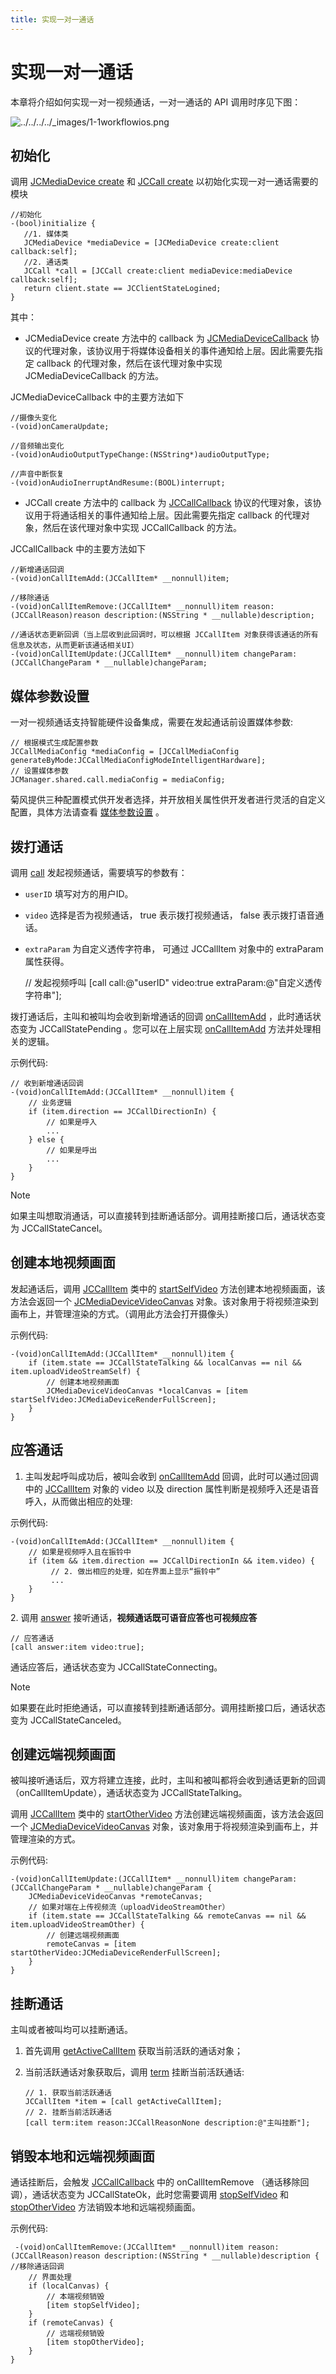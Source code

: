 ```yaml
---
title: 实现一对一通话
---
```

# 实现一对一通话

本章将介绍如何实现一对一视频通话，一对一通话的 API 调用时序见下图：

![../../../../\_images/1-1workflowios.png](../../../../_images/1-1workflowios.png)



## 初始化

调用 [JCMediaDevice
create](https://developer.juphoon.com/portal/reference/V2.1/ios/Classes/JCMediaDevice.html#//api/name/create:callback:)
和 [JCCall
create](https://developer.juphoon.com/portal/reference/V2.1/ios/Classes/JCCall.html#//api/name/create:mediaDevice:callback:)
以初始化实现一对一通话需要的模块





    //初始化
    -(bool)initialize {
       //1. 媒体类
       JCMediaDevice *mediaDevice = [JCMediaDevice create:client callback:self];
       //2. 通话类
       JCCall *call = [JCCall create:client mediaDevice:mediaDevice callback:self];
       return client.state == JCClientStateLogined;
    }





其中：

  - JCMediaDevice create 方法中的 callback 为
    [JCMediaDeviceCallback](https://developer.juphoon.com/portal/reference/V2.1/ios/Protocols/JCMediaDeviceCallback.html)
    协议的代理对象，该协议用于将媒体设备相关的事件通知给上层。因此需要先指定 callback 的代理对象，然后在该代理对象中实现
    JCMediaDeviceCallback 的方法。

JCMediaDeviceCallback 中的主要方法如下





    //摄像头变化
    -(void)onCameraUpdate;
    
    //音频输出变化
    -(void)onAudioOutputTypeChange:(NSString*)audioOutputType;
    
    //声音中断恢复
    -(void)onAudioInerruptAndResume:(BOOL)interrupt;





  - JCCall create 方法中的 callback 为
    [JCCallCallback](https://developer.juphoon.com/portal/reference/V2.1/ios/Protocols/JCCallCallback.html)
    协议的代理对象，该协议用于将通话相关的事件通知给上层。因此需要先指定 callback 的代理对象，然后在该代理对象中实现
    JCCallCallback 的方法。

JCCallCallback 中的主要方法如下





    //新增通话回调
    -(void)onCallItemAdd:(JCCallItem* __nonnull)item;
    
    //移除通话
    -(void)onCallItemRemove:(JCCallItem* __nonnull)item reason:(JCCallReason)reason description:(NSString * __nullable)description;
    
    //通话状态更新回调（当上层收到此回调时，可以根据 JCCallItem 对象获得该通话的所有信息及状态，从而更新该通话相关UI）
    -(void)onCallItemUpdate:(JCCallItem* __nonnull)item changeParam:(JCCallChangeParam * __nullable)changeParam;









## 媒体参数设置

一对一视频通话支持智能硬件设备集成，需要在发起通话前设置媒体参数:





    // 根据模式生成配置参数
    JCCallMediaConfig *mediaConfig = [JCCallMediaConfig generateByMode:JCCallMediaConfigModeIntelligentHardware];
    // 设置媒体参数
    JCManager.shared.call.mediaConfig = mediaConfig;





菊风提供三种配置模式供开发者选择，并开放相关属性供开发者进行灵活的自定义配置，具体方法请查看
[<span class="std std-ref">媒体参数设置</span>](../../05_adv_func/iOS/03_intelligent_hardware.html#ios)
。





## 拨打通话

调用
[call](https://developer.juphoon.com/portal/reference/V2.1/ios/Classes/JCCall.html#//api/name/call:video:extraParam:)
发起视频通话，需要填写的参数有：

  - `userID` 填写对方的用户ID。

  - `video` 选择是否为视频通话， true 表示拨打视频通话， false 表示拨打语音通话。

  - `extraParam` 为自定义透传字符串， 可通过 JCCallItem 对象中的 extraParam 属性获得。





    // 发起视频呼叫
    [call call:@"userID" video:true extraParam:@"自定义透传字符串"];





拨打通话后，主叫和被叫均会收到新增通话的回调
[onCallItemAdd](https://developer.juphoon.com/portal/reference/V2.1/ios/Protocols/JCCallCallback.html#//api/name/onCallItemAdd:)
，此时通话状态变为 JCCallStatePending 。您可以在上层实现
[onCallItemAdd](https://developer.juphoon.com/portal/reference/V2.1/ios/Protocols/JCCallCallback.html#//api/name/onCallItemAdd:)
方法并处理相关的逻辑。

示例代码:





    // 收到新增通话回调
    -(void)onCallItemAdd:(JCCallItem* __nonnull)item {
        // 业务逻辑
        if (item.direction == JCCallDirectionIn) {
            // 如果是呼入
            ...
        } else {
            // 如果是呼出
            ...
        }
    }







Note

如果主叫想取消通话，可以直接转到挂断通话部分。调用挂断接口后，通话状态变为 JCCallStateCancel。







## 创建本地视频画面

发起通话后，调用
[JCCallItem](https://developer.juphoon.com/portal/reference/V2.1/ios/Classes/JCCallItem.html)
类中的
[startSelfVideo](https://developer.juphoon.com/portal/reference/V2.1/ios/Classes/JCCallItem.html#//api/name/startSelfVideo:)
方法创建本地视频画面，该方法会返回一个
[JCMediaDeviceVideoCanvas](https://developer.juphoon.com/portal/reference/V2.1/ios/Classes/JCMediaDeviceVideoCanvas.html)
对象。该对象用于将视频渲染到画布上，并管理渲染的方式。（调用此方法会打开摄像头）

示例代码:





    -(void)onCallItemAdd:(JCCallItem* __nonnull)item {
        if (item.state == JCCallStateTalking && localCanvas == nil && item.uploadVideoStreamSelf) {
            // 创建本地视频画面
            JCMediaDeviceVideoCanvas *localCanvas = [item startSelfVideo:JCMediaDeviceRenderFullScreen];
        }
    }









## 应答通话

1.  主叫发起呼叫成功后，被叫会收到
    [onCallItemAdd](https://developer.juphoon.com/portal/reference/V2.1/ios/Protocols/JCCallCallback.html#//api/name/onCallItemAdd:)
    回调，此时可以通过回调中的
    [JCCallItem](https://developer.juphoon.com/portal/reference/V2.1/ios/Classes/JCCallItem.html)
    对象的 video 以及 direction 属性判断是视频呼入还是语音呼入，从而做出相应的处理:

示例代码:





    -(void)onCallItemAdd:(JCCallItem* __nonnull)item {
        // 如果是视频呼入且在振铃中
        if (item && item.direction == JCCallDirectionIn && item.video) {
             // 2. 做出相应的处理，如在界面上显示“振铃中”
             ...
        }
    }





2\. 调用
[answer](https://developer.juphoon.com/portal/reference/V2.1/ios/Classes/JCCall.html#//api/name/answer:video:)
接听通话，**视频通话既可语音应答也可视频应答**





    // 应答通话
    [call answer:item video:true];





通话应答后，通话状态变为 JCCallStateConnecting。



Note

如果要在此时拒绝通话，可以直接转到挂断通话部分。调用挂断接口后，通话状态变为 JCCallStateCanceled。







## 创建远端视频画面

被叫接听通话后，双方将建立连接，此时，主叫和被叫都将会收到通话更新的回调（onCallItemUpdate），通话状态变为
JCCallStateTalking。

调用
[JCCallItem](https://developer.juphoon.com/portal/reference/V2.1/ios/Classes/JCCallItem.html)
类中的
[startOtherVideo](https://developer.juphoon.com/portal/reference/V2.1/ios/Classes/JCCallItem.html#//api/name/startOtherVideo:)
方法创建远端视频画面，该方法会返回一个
[JCMediaDeviceVideoCanvas](https://developer.juphoon.com/portal/reference/V2.1/ios/Classes/JCMediaDeviceVideoCanvas.html)
对象，该对象用于将视频渲染到画布上，并管理渲染的方式。

示例代码:





    -(void)onCallItemUpdate:(JCCallItem* __nonnull)item changeParam:(JCCallChangeParam * __nullable)changeParam {
        JCMediaDeviceVideoCanvas *remoteCanvas;
        // 如果对端在上传视频流（uploadVideoStreamOther）
        if (item.state == JCCallStateTalking && remoteCanvas == nil && item.uploadVideoStreamOther) {
            // 创建远端视频画面
            remoteCanvas = [item startOtherVideo:JCMediaDeviceRenderFullScreen];
        }
    }









## 挂断通话

主叫或者被叫均可以挂断通话。

1.  首先调用
    [getActiveCallItem](https://developer.juphoon.com/portal/reference/V2.1/ios/Classes/JCCall.html#//api/name/getActiveCallItem)
    获取当前活跃的通话对象；

2.  当前活跃通话对象获取后，调用
    [term](https://developer.juphoon.com/portal/reference/V2.1/ios/Classes/JCCall.html#//api/name/term:reason:description:)
    挂断当前活跃通话:
    
    
    
    
    
        // 1. 获取当前活跃通话
        JCCallItem *item = [call getActiveCallItem];
        // 2. 挂断当前活跃通话
        [call term:item reason:JCCallReasonNone description:@"主叫挂断"];
    
    
    
    





## 销毁本地和远端视频画面

通话挂断后，会触发
[JCCallCallback](https://developer.juphoon.com/portal/reference/V2.1/ios/Protocols/JCCallCallback.html)
中的 onCallItemRemove （通话移除回调），通话状态变为 JCCallStateOk，此时您需要调用
[stopSelfVideo](https://developer.juphoon.com/portal/reference/V2.1/ios/Classes/JCCallItem.html#//api/name/stopSelfVideo)
和
[stopOtherVideo](https://developer.juphoon.com/portal/reference/V2.1/ios/Classes/JCCallItem.html#//api/name/stopOtherVideo)
方法销毁本地和远端视频画面。

示例代码:





``` 
 -(void)onCallItemRemove:(JCCallItem* __nonnull)item reason:(JCCallReason)reason description:(NSString * __nullable)description { //移除通话回调
    // 界面处理
    if (localCanvas) {
        // 本端视频销毁
        [item stopSelfVideo];
    }
    if (remoteCanvas) {
        // 远端视频销毁
        [item stopOtherVideo];
    }
}
```


















